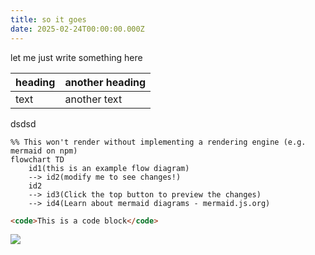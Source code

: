 ```yaml
---
title: so it goes
date: 2025-02-24T00:00:00.000Z
---
```


let me just write something here

| heading | another heading |
| ------- | --------------- |
| text    | another text    |

dsdsd 

```mermaid
%% This won't render without implementing a rendering engine (e.g. mermaid on npm)
flowchart TD
    id1(this is an example flow diagram) 
    --> id2(modify me to see changes!)
    id2 
    --> id3(Click the top button to preview the changes)
    --> id4(Learn about mermaid diagrams - mermaid.js.org)
```

```html
<code>This is a code block</code>
```

![](</images/HTU STUDENT LOGINS.jpg>)
